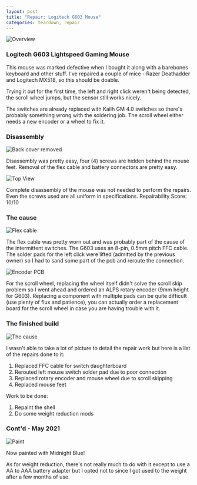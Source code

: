```yaml
---
layout: post
title: "Repair: Logitech G603 Mouse"
categories: teardown, repair
---
```

![Overview](/assets/g603_repair/Paint_2.jpg)

### Logitech G603 Lightspeed Gaming Mouse

This mouse was marked defective when I bought it along with a barebones keyboard and other stuff. I've repaired a couple of mice - Razer Deathadder and Logitech MX518, so this should be doable.

Trying it out for the first time, the left and right click weren't being detected, the scroll wheel jumps, but the sensor still works nicely. 

The switches are already replaced with Kailh GM 4.0 switches so there's probably something wrong with the soldering job. The scroll wheel either needs a new encoder or a wheel to fix it.

### Disassembly
![Back cover removed](/assets/g603_repair/Switches.jpg)

Disassembly was pretty easy, four (4) screws are hidden behind the mouse feet. Removal of the flex cable and battery connectors are pretty easy. 

![Top View](/assets/g603_repair/Tabletop.jpg)

Complete disassembly of the mouse was not needed to perform the repairs. Even the screws used are all uniform in specifications. Repairability Score: 10/10

### The cause
![Flex cable](/assets/g603_repair/Flex.jpg)

The flex cable was pretty worn out and was probably part of the cause of the intermittent switches. The G603 uses an 8-pin, 0.5mm pitch FFC cable. The solder pads for the left click were lifted (admitted by the previous owner) so I had to sand some part of the pcb and reroute the connection.

![Encoder PCB](/assets/g603_repair/Desoldered.jpg)

For the scroll wheel, replacing the wheel itself didn't solve the scroll skip problem so I went ahead and ordered an ALPS rotary encoder (9mm height for G603). Replacing a component with multiple pads can be quite difficult (use plenty of flux and patience), you can actually order a replacement board for the scroll wheel in case you are having trouble with it.

### The finished build
![The cause](/assets/g603_repair/Mods.jpg)

I wasn't able to take a lot of picture to detail the repair work but here is a list of the repairs done to it:
1. Replaced FFC cable for switch daughterboard
2. Rerouted left mouse switch solder pad due to poor connection
3. Replaced rotary encoder and mouse wheel due to scroll skipping
4. Replaced mouse feet

Work to be done:
1. Repaint the shell
2. Do some weight reduction mods

### Cont'd - May 2021

![Paint](/assets/g603_repair/Paint_2.jpg)

Now painted with Midnight Blue! 

As for weight reduction, there's not really much to do with it except to use a AA to AAA battery adapter but I opted not to since I got used to the weight after a few months of use.